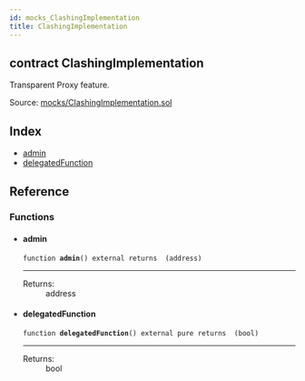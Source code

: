 ```yaml
---
id: mocks_ClashingImplementation
title: ClashingImplementation
---
```


<div class="contract-doc"><div class="contract"><h2 class="contract-header"><span class="contract-kind">contract</span> ClashingImplementation</h2><p class="description">Transparent Proxy feature.</p><div class="source">Source: <a href="git+https://github.com/zeppelinos/zos-lib/blob/v0.1.12/contracts/mocks/ClashingImplementation.sol" target="_blank">mocks/ClashingImplementation.sol</a></div></div><div class="index"><h2>Index</h2><ul><li><a href="mocks_ClashingImplementation.html#admin">admin</a></li><li><a href="mocks_ClashingImplementation.html#delegatedFunction">delegatedFunction</a></li></ul></div><div class="reference"><h2>Reference</h2><div class="functions"><h3>Functions</h3><ul><li><div class="item function"><span id="admin" class="anchor-marker"></span><h4 class="name">admin</h4><div class="body"><code class="signature">function <strong>admin</strong><span>() </span><span>external </span><span>returns  (address) </span></code><hr/><dl><dt><span class="label-return">Returns:</span></dt><dd>address</dd></dl></div></div></li><li><div class="item function"><span id="delegatedFunction" class="anchor-marker"></span><h4 class="name">delegatedFunction</h4><div class="body"><code class="signature">function <strong>delegatedFunction</strong><span>() </span><span>external </span><span>pure </span><span>returns  (bool) </span></code><hr/><dl><dt><span class="label-return">Returns:</span></dt><dd>bool</dd></dl></div></div></li></ul></div></div></div>
